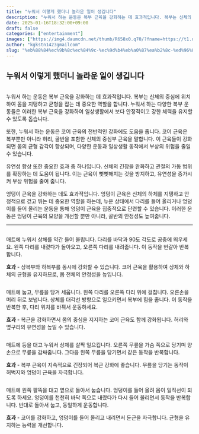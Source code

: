 ```yaml
---
title: "누워서 이렇게 했더니 놀라운 일이 생깁니다"
description: "누워서 하는 운동은 복부 근육을 강화하는 데 효과적입니다. 복부는 신체의 중심에 위치하여 몸을 지탱하고 균형을 잡는 데 중요한 역할을 합니다. 누워서 하는 다양한 복부 운동들은 이러한 복부 근육을 강화하여 일상생활에서 보다 안정적이고 강한 체력을 유지할 수 있도록 돕습"
date: 2025-01-16T18:32:00+09:00
draft: false
categories: ["entertainment"]
images: ["https://img4.daumcdn.net/thumb/R658x0.q70/?fname=https://t1.daumcdn.net/news/202411/06/tenbody/20241106073006177wbxg.jpg", "https://t1.daumcdn.net/news/202411/06/tenbody/20241106073006423xkex.gif", "https://t1.daumcdn.net/news/202411/06/tenbody/20241106073006681dlgn.gif", "https://t1.daumcdn.net/news/202411/06/tenbody/20241106073006973qyyt.gif", "https://t1.daumcdn.net/news/202411/06/tenbody/20241106073007200psql.gif"]
author: "kgkstn1423gmailcom"
slug: "%eb%88%84%ec%9b%8c%ec%84%9c-%ec%9d%b4%eb%a0%87%ea%b2%8c-%ed%96%88%eb%8d%94%eb%8b%88-%eb%86%80%eb%9d%bc%ec%9a%b4-%ec%9d%bc%ec%9d%b4-%ec%83%9d%ea%b9%81%eb%8b%88%eb%8b%a4"
---
```


<h2 >누워서 이렇게 했더니 놀라운 일이 생깁니다</h2> <figure ><img src="https://img4.daumcdn.net/thumb/R658x0.q70/?fname=https://t1.daumcdn.net/news/202411/06/tenbody/20241106073006177wbxg.jpg" alt=""/></figure> <p>누워서 하는 운동은 복부 근육을 강화하는 데 효과적입니다. 복부는 신체의 중심에 위치하여 몸을 지탱하고 균형을 잡는 데 중요한 역할을 합니다. 누워서 하는 다양한 복부 운동들은 이러한 복부 근육을 강화하여 일상생활에서 보다 안정적이고 강한 체력을 유지할 수 있도록 돕습니다.</p> <p>또한, 누워서 하는 운동은 코어 근육의 전반적인 강화에도 도움을 줍니다. 코어 근육은 복부뿐만 아니라 허리, 골반을 포함한 신체의 중심부 근육을 말합니다. 이 근육들이 강화되면 몸의 균형 감각이 향상되며, 다양한 운동과 일상생활 동작에서 부상의 위험을 줄일 수 있습니다.</p> <p>유연성 향상 또한 중요한 효과 중 하나입니다. 신체의 긴장을 완화하고 관절의 가동 범위를 확장하는 데 도움이 됩니다. 이는 근육이 뻣뻣해지는 것을 방지하고, 유연성을 증가시켜 부상 위험을 줄여 줍니다.</p> <p>엉덩이 근육을 강화하는 데도 효과적입니다. 엉덩이 근육은 신체의 하체를 지탱하고 안정적으로 걷고 뛰는 데 중요한 역할을 하는데, 누운 상태에서 다리를 들어 올리거나 엉덩이를 들어 올리는 운동을 통해 엉덩이 근육을 집중적으로 단련할 수 있습니다. 이러한 운동은 엉덩이 근육의 모양을 개선할 뿐만 아니라, 골반의 안정성도 높여줍니다.</p> <hr /> <figure ><img src="https://t1.daumcdn.net/news/202411/06/tenbody/20241106073006423xkex.gif" alt=""/></figure> <p>매트에 누워서 상체를 약간 들어 올립니다. 다리를 바닥과 90도 각도로 공중에 띄우세요. 왼쪽 다리를 내렸다가 돌아오고, 오른쪽 다리를 내려줍니다. 이 동작을 번갈아 반복합니다.</p> <p><strong>효과</strong> - 상복부와 하복부를 동시에 강화할 수 있습니다. 코어 근육을 활용하여 상체와 하체의 균형을 유지하므로, 몸 전체의 안정성을 높입니다.</p> <figure ><img src="https://t1.daumcdn.net/news/202411/06/tenbody/20241106073006681dlgn.gif" alt=""/></figure> <p>매트에 눕고, 무릎을 당겨 세웁니다. 왼쪽 다리를 오른쪽 다리 위에 걸칩니다. 오른손을 머리 뒤로 보냅니다. 상체를 대각선 방향으로 일으키면서 복부에 힘을 줍니다. 이 동작을 반복한 후, 다리 위치를 바꿔서 운동하세요.</p> <p><strong>효과</strong> - 복근을 강화하면서 몸의 중심을 지지하는 코어 근육도 함께 강화됩니다. 허리와 옆구리의 유연성을 높일 수 있습니다.</p> <figure ><img src="https://t1.daumcdn.net/news/202411/06/tenbody/20241106073006973qyyt.gif" alt=""/></figure> <p>매트에 등을 대고 누워서 상체를 살짝 일으킵니다. 오른쪽 무릎을 가슴 쪽으로 당기며 양손으로 무릎을 감싸줍니다. 그다음 왼쪽 무릎을 당기면서 같은 동작을 반복합니다.</p> <p><strong>효과</strong> - 복부 근육이 지속적으로 긴장되어 복근 강화에 좋습니다. 무릎을 당기는 동작이 허벅지와 엉덩이 근육을 자극합니다.</p> <figure ><img src="https://t1.daumcdn.net/news/202411/06/tenbody/20241106073007200psql.gif" alt=""/></figure> <p>매트에 왼쪽 팔뚝을 대고 옆으로 돌아서 눕습니다. 엉덩이를 들어 올려 몸이 일직선이 되도록 하세요. 엉덩이를 천천히 바닥 쪽으로 내렸다가 다시 들어 올리면서 동작을 반복합니다. 반대로 돌아서 눕고, 동일하게 운동합니다.</p> <p><strong>효과</strong> - 코어를 강화하고, 엉덩이를 들어 올리고 내리면서 둔근을 자극합니다. 균형을 유지하는 능력을 개선합니다.</p>
